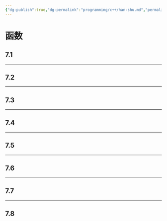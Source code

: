 ```yaml
---
{"dg-publish":true,"dg-permalink":"programming/c++/han-shu.md","permalink":"/programming/c++/han-shu.md/"}
---
```



# 函数

## 7.1&#x20;



***

## 7.2



***

## 7.3



***

## 7.4



***

## 7.5



***

## 7.6



***

## 7.7



***

## 7.8